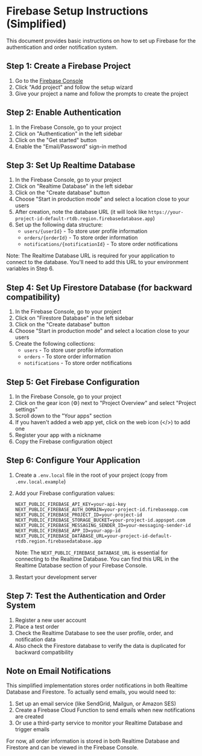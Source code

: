 # Firebase Setup Instructions (Simplified)

This document provides basic instructions on how to set up Firebase for the authentication and order notification system.

## Step 1: Create a Firebase Project

1. Go to the [Firebase Console](https://console.firebase.google.com/)
2. Click "Add project" and follow the setup wizard
3. Give your project a name and follow the prompts to create the project

## Step 2: Enable Authentication

1. In the Firebase Console, go to your project
2. Click on "Authentication" in the left sidebar
3. Click on the "Get started" button
4. Enable the "Email/Password" sign-in method

## Step 3: Set Up Realtime Database

1. In the Firebase Console, go to your project
2. Click on "Realtime Database" in the left sidebar
3. Click on the "Create database" button
4. Choose "Start in production mode" and select a location close to your users
5. After creation, note the database URL (it will look like `https://your-project-id-default-rtdb.region.firebasedatabase.app`)
6. Set up the following data structure:
   - `users/{userId}` - To store user profile information
   - `orders/{orderId}` - To store order information
   - `notifications/{notificationId}` - To store order notifications

Note: The Realtime Database URL is required for your application to connect to the database. You'll need to add this URL to your environment variables in Step 6.

## Step 4: Set Up Firestore Database (for backward compatibility)

1. In the Firebase Console, go to your project
2. Click on "Firestore Database" in the left sidebar
3. Click on the "Create database" button
4. Choose "Start in production mode" and select a location close to your users
5. Create the following collections:
   - `users` - To store user profile information
   - `orders` - To store order information
   - `notifications` - To store order notifications

## Step 5: Get Firebase Configuration

1. In the Firebase Console, go to your project
2. Click on the gear icon (⚙️) next to "Project Overview" and select "Project settings"
3. Scroll down to the "Your apps" section
4. If you haven't added a web app yet, click on the web icon (</>) to add one
5. Register your app with a nickname
6. Copy the Firebase configuration object

## Step 6: Configure Your Application

1. Create a `.env.local` file in the root of your project (copy from `.env.local.example`)
2. Add your Firebase configuration values:
   ```
   NEXT_PUBLIC_FIREBASE_API_KEY=your-api-key
   NEXT_PUBLIC_FIREBASE_AUTH_DOMAIN=your-project-id.firebaseapp.com
   NEXT_PUBLIC_FIREBASE_PROJECT_ID=your-project-id
   NEXT_PUBLIC_FIREBASE_STORAGE_BUCKET=your-project-id.appspot.com
   NEXT_PUBLIC_FIREBASE_MESSAGING_SENDER_ID=your-messaging-sender-id
   NEXT_PUBLIC_FIREBASE_APP_ID=your-app-id
   NEXT_PUBLIC_FIREBASE_DATABASE_URL=your-project-id-default-rtdb.region.firebasedatabase.app
   ```

   Note: The `NEXT_PUBLIC_FIREBASE_DATABASE_URL` is essential for connecting to the Realtime Database. You can find this URL in the Realtime Database section of your Firebase Console.
3. Restart your development server

## Step 7: Test the Authentication and Order System

1. Register a new user account
2. Place a test order
3. Check the Realtime Database to see the user profile, order, and notification data
4. Also check the Firestore database to verify the data is duplicated for backward compatibility

## Note on Email Notifications

This simplified implementation stores order notifications in both Realtime Database and Firestore. To actually send emails, you would need to:

1. Set up an email service (like SendGrid, Mailgun, or Amazon SES)
2. Create a Firebase Cloud Function to send emails when new notifications are created
3. Or use a third-party service to monitor your Realtime Database and trigger emails

For now, all order information is stored in both Realtime Database and Firestore and can be viewed in the Firebase Console.
